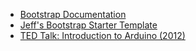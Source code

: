 - [Bootstrap Documentation](http://getbootstrap.com/)
- [Jeff's Bootstrap Starter Template](https://gist.github.com/JeffCohen/494aacb12bf5d1edc384)
- [TED Talk: Introduction to Arduino (2012)](http://www.ted.com/talks/massimo_banzi_how_arduino_is_open_sourcing_imagination)

